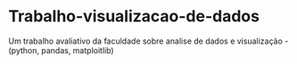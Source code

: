 # Trabalho-visualizacao-de-dados
Um trabalho avaliativo da faculdade sobre analise de dados e visualização - (python, pandas, matploitlib) 

